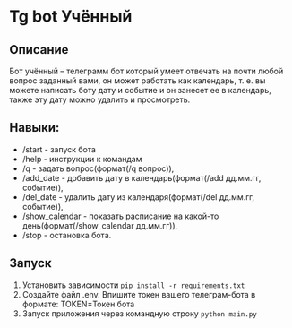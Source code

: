 # Tg bot Учённый

## Описание

  Бот учённый – телеграмм бот который умеет отвечать на почти любой вопрос заданный вами, он может работать как календарь, т. е. вы можете написать боту дату и событие и он занесет ее в календарь, также эту дату можно удалить и просмотреть.


##  Навыки:
 - /start - запуск бота
 - /help - инструкции к командам
 - /q - задать вопрос(формат(/q вопрос)),
 - /add_date - добавить дату в календарь(формат(/add дд.мм.гг, событие)),
 - /del_date - удалить дату из календаря(формат(/del дд.мм.гг, событие)),
 - /show_calendar - показать расписание на какой-то день(формат(/show_calendar дд.мм.гг)), 
 - /stop - остановка бота.

## Запуск
1. Установить зависимости `pip install -r requirements.txt`
2. Создайте файл .env. Впишите токен вашего телеграм-бота в формате: TOKEN=Токен бота
3. Запуск приложения через командную строку `python main.py`